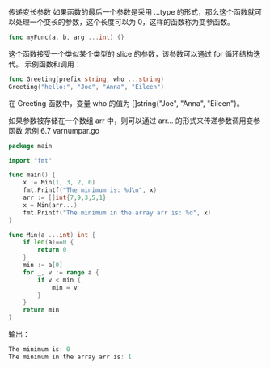传递变长参数
如果函数的最后一个参数是采用 ...type 的形式，那么这个函数就可以处理一个变长的参数，这个长度可以为 0，这样的函数称为变参函数。
```go
func myFunc(a, b, arg ...int) {}
```
这个函数接受一个类似某个类型的 slice 的参数，该参数可以通过 for 循环结构迭代。
示例函数和调用：
```go
func Greeting(prefix string, who ...string)
Greeting("hello:", "Joe", "Anna", "Eileen")
```
在 Greeting 函数中，变量 who 的值为 []string{"Joe", "Anna", "Eileen"}。

如果参数被存储在一个数组 arr 中，则可以通过 arr... 的形式来传递参数调用变参函数
示例 6.7 varnumpar.go
```go
package main

import "fmt"

func main() {
    x := Min(1, 3, 2, 0)
    fmt.Printf("The minimum is: %d\n", x)
    arr := []int{7,9,3,5,1}
    x = Min(arr...)
    fmt.Printf("The minimum in the array arr is: %d", x)
}

func Min(a ...int) int {
    if len(a)==0 {
        return 0
    }
    min := a[0]
    for _, v := range a {
        if v < min {
            min = v
        }
    }
    return min
}
```
输出：
```go
The minimum is: 0
The minimum in the array arr is: 1
```